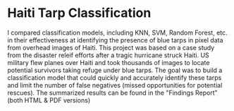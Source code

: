 # Haiti Tarp Classification
I compared classification models, including KNN, SVM, Random Forest, etc. in their effectiveness at identifying the presence of blue tarps in pixel data from overhead images of Haiti. This project was based on a case study from the disaster releif efforts after a tragic hurricane struck Haiti. US military flew planes over Haiti and took thousands of images to locate potential survivors taking refuge under blue tarps. The goal was to build a classification model that could quickly and accurately identify these tarps and limit the number of false negatives (missed opportunities for potential rescues). The summarized results can be found in the "Findings Report" (both HTML & PDF versions)
